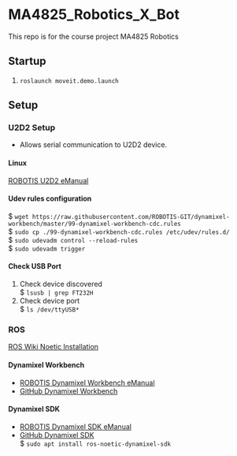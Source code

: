 # MA4825_Robotics_X_Bot
This repo is for the course project MA4825 Robotics
## Startup
1. ```roslaunch moveit.demo.launch```

## Setup
### U2D2 Setup
- Allows serial communication to U2D2 device. 
#### Linux
[ROBOTIS U2D2 eManual](https://emanual.robotis.com/docs/en/software/dynamixel/dynamixel_sdk/device_setup/#controller)
#### Udev rules configuration
\$ `wget https://raw.githubusercontent.com/ROBOTIS-GIT/dynamixel-workbench/master/99-dynamixel-workbench-cdc.rules`  
\$ `sudo cp ./99-dynamixel-workbench-cdc.rules /etc/udev/rules.d/`  
\$ `sudo udevadm control --reload-rules`  
\$ `sudo udevadm trigger`
#### Check USB Port
1. Check device discovered  
\$ `lsusb | grep FT232H`
2. Check device port  
\$ `ls /dev/ttyUSB*`
### ROS
[ROS Wiki Noetic Installation](http://wiki.ros.org/noetic/Installation/Ubuntu)
#### Dynamixel Workbench
- [ROBOTIS Dynamixel Workbench eManual](https://emanual.robotis.com/docs/en/software/dynamixel/dynamixel_workbench/)
- [GitHub Dynamixel Workbench](https://github.com/ROBOTIS-GIT/dynamixel-workbench.git)    
#### Dynamixel SDK
- [ROBOTIS Dynamixel SDK eManual](https://emanual.robotis.com/docs/en/software/dynamixel/dynamixel_sdk/)
- [GitHub Dynamixel SDK](https://github.com/ROBOTIS-GIT/DynamixelSDK.git)  
\$ `sudo apt install ros-noetic-dynamixel-sdk`

